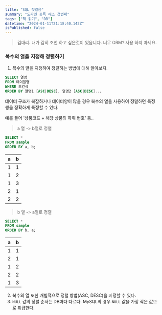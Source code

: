 ```yaml
---
title: "SQL 첫걸음"
summary: "도파민 중독 해소 첫번째"
tags: ["책 읽기", "DB"]
datetime: "2024-01-11T21:18:40.142Z"
isPublished: false
---
```


> 김대리. 내가 감히 조언 하고 싶은것이 있읍니다. 너무 ORM? 사용 하지 마세요.

### 복수의 열을 지정해 정렬하기

1. 복수의 열을 지정하여 정렬하는 방법에 대해 알아보자.

```sql
SELECT 열명
FROM 테이블명
WHERE 조건식
ORDER BY 열명1 [ASC|DESC], 열명2 [ASC|DESC]...
```

데이터 구조가 복잡하거나 데이터양이 많을 경우 복수의 열을 사용하여 정렬하면 특정 행을 정확하게 특정할 수 있다.

예를 들어 '상품코드 + 해당 상품의 하위 번호' 등..

> a 열 -> b열로 정렬

```sql
SELECT *
FROM sample
ORDER BY a, b;
```

| a   | b   |
| --- | --- |
| 1   | 1   |
| 1   | 2   |
| 1   | 3   |
| 2   | 1   |
| 2   | 2   |

> b 열 -> a열로 정렬

```sql
SELECT *
FROM sample
ORDER BY b, a;
```

| a   | b   |
| --- | --- |
| 1   | 1   |
| 2   | 1   |
| 1   | 2   |
| 2   | 2   |
| 1   | 3   |

2. 복수의 열 또한 개별적으로 정렬 방법(ASC, DESC)을 지정할 수 있다.
3. `NULL` 값의 정렬 순서는 DB마다 다르다. MySQL의 경우 `NULL` 값을 가장 작은 값으로 취급한다.
